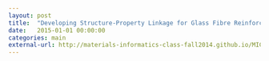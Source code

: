 ```yaml
---
layout: post
title:  "Developing Structure-Property Linkage for Glass Fibre Reinforced Polymer Composites"
date:   2015-01-01 00:00:00
categories: main
external-url: http://materials-informatics-class-fall2014.github.io/MIC-Modeling-Polymer-Composites/
---
```


